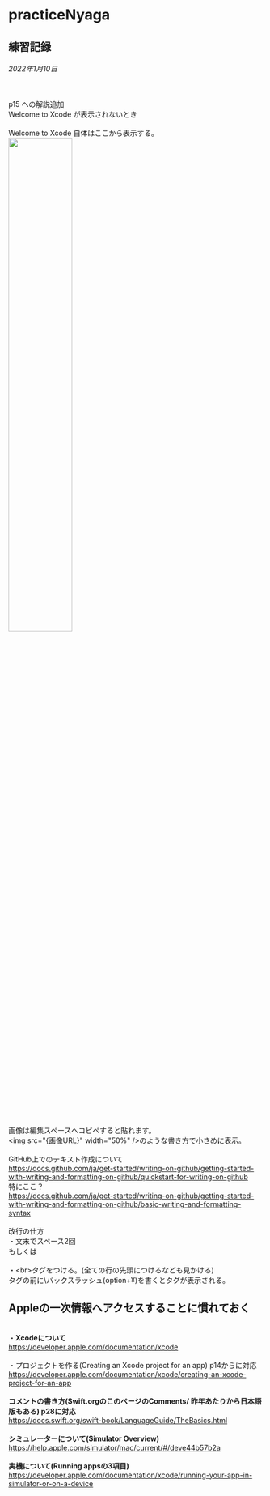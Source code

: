 # practiceNyaga
練習記録
---
###### 2022年1月10日
<br>p15 への解説追加
<br>Welcome to Xcode が表示されないとき
<br><br>Welcome to Xcode 自体はここから表示する。
<br><img src="https://user-images.githubusercontent.com/121947495/211503242-7ba44cac-a1f1-4ec4-a2de-9ee7d66db2ae.png" width="50%" />
<br>画像は編集スペースへコピペすると貼れます。
<br>\<img src="{画像URL}" width="50%" />のような書き方で小さめに表示。
<br>
<br>GitHub上でのテキスト作成について
<br>https://docs.github.com/ja/get-started/writing-on-github/getting-started-with-writing-and-formatting-on-github/quickstart-for-writing-on-github
<br>特にここ？
<br>https://docs.github.com/ja/get-started/writing-on-github/getting-started-with-writing-and-formatting-on-github/basic-writing-and-formatting-syntax
<br>
<br>改行の仕方
<br>・文末でスペース2回
<br>もしくは<br>
<br>・\<br>タグをつける。(全ての行の先頭につけるなども見かける)
<br>タグの前に\バックスラッシュ(option+¥)を書くとタグが表示される。
<br>
## Appleの一次情報へアクセスすることに慣れておく
<br>・**Xcodeについて**
<br>https://developer.apple.com/documentation/xcode
<br>
<br>・プロジェクトを作る(Creating an Xcode project for an app) p14からに対応
<br>https://developer.apple.com/documentation/xcode/creating-an-xcode-project-for-an-app
<br>
<br>**コメントの書き方(Swift.orgのこのページのComments/ 昨年あたりから日本語版もある) p28に対応**
<br>https://docs.swift.org/swift-book/LanguageGuide/TheBasics.html
<br>
<br>**シミュレーターについて(Simulator Overview)**
<br>https://help.apple.com/simulator/mac/current/#/deve44b57b2a
<br>
<br>**実機について(Running appsの3項目)**
<br>https://developer.apple.com/documentation/xcode/running-your-app-in-simulator-or-on-a-device
<br>

